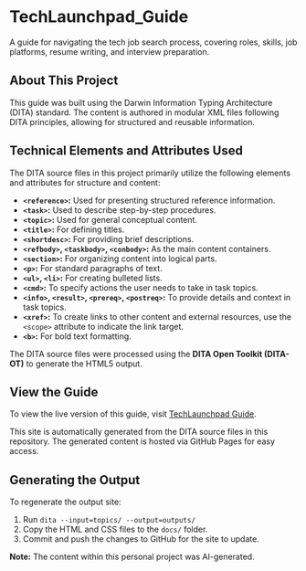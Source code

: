 # TechLaunchpad_Guide

A guide for navigating the tech job search process, covering roles, skills, job platforms, resume writing, and interview preparation.

## About This Project

This guide was built using the Darwin Information Typing Architecture (DITA) standard. The content is authored in modular XML files following DITA principles, allowing for structured and reusable information.

## Technical Elements and Attributes Used

The DITA source files in this project primarily utilize the following elements and attributes for structure and content:

* **`<reference>`:** Used for presenting structured reference information.
* **`<task>`:** Used to describe step-by-step procedures.
* **`<topic>`:** Used for general conceptual content.
* **`<title>`:** For defining titles.
* **`<shortdesc>`:** For providing brief descriptions.
* **`<refbody>`, `<taskbody>`, `<conbody>`:** As the main content containers.
* **`<section>`:** For organizing content into logical parts.
* **`<p>`:** For standard paragraphs of text.
* **`<ul>`, `<li>`:** For creating bulleted lists.
* **`<cmd>`:** To specify actions the user needs to take in task topics.
* **`<info>`, `<result>`, `<prereq>`, `<postreq>`:** To provide details and context in task topics.
* **`<xref>`:** To create links to other content and external resources, use the `<scope>` attribute to indicate the link target.
* **`<b>`:** For bold text formatting.

The DITA source files were processed using the **DITA Open Toolkit (DITA-OT)** to generate the HTML5 output.

## View the Guide

To view the live version of this guide, visit [TechLaunchpad Guide](https://nenas97.github.io/TechLaunchpad_Guide/).

This site is automatically generated from the DITA source files in this repository. The generated content is hosted via GitHub Pages for easy access.

## Generating the Output

To regenerate the output site:

1. Run `dita --input=topics/ --output=outputs/`
2. Copy the HTML and CSS files to the `docs/` folder.
3. Commit and push the changes to GitHub for the site to update.

**Note:** The content within this personal project was AI-generated.
